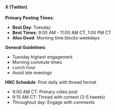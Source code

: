 #### X (Twitter)
**Primary Posting Times**:
- **Best Day**: Tuesday
- **Best Times**: 9:00 AM - 11:00 AM CT, 1:00 PM CT
- **Also Good**: Morning time blocks weekdays

**General Guidelines**:
- Tuesday highest engagement
- Morning commute times
- Lunch hour
- Avoid late evenings

**HNC Schedule**: Post daily with thread format
- 9:00 AM CT: Primary video post
- 9:15 AM CT: Thread with context (3-5 tweets)
- Throughout day: Engage with comments
